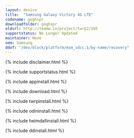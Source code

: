 ```yaml
---
layout: device
title:  "Samsung Galaxy Victory 4G LTE"
codename: goghspr
downloadfolder: goghspr
oldurl: http://teamw.in/project/twrp2/165
supportstatus: No Longer Updated
maintainer: None
oem: Samsung
ddof: "/dev/block/platform/msm_sdcc.1/by-name/recovery"
---
```


{% include disclaimer.html %}

{% include supportstatus.html %}

{% include appinstall.html %}

{% include download.html %}

{% include twrpinstall.html %}

{% include odininstall.html %}

{% include heimdallinstall.html %}

{% include ddinstall.html %}
